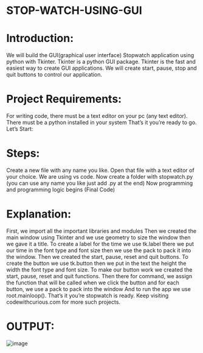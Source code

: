 # STOP-WATCH-USING-GUI

# Introduction:
We will build the GUI(graphical user interface) Stopwatch application using
python with Tkinter. Tkinter is a python GUI package. Tkinter is the fast and
easiest way to create GUI applications. We will create start, pause, stop and quit buttons to control our application.

# Project Requirements:
For writing code, there must be a text editor on your pc (any text editor).
There must be a python installed in your system
That’s it you’re ready to go.
Let’s Start:
# Steps:

 Create a new file with any name you like.
Open that file with a text editor of your choice. We are using vs code.
Now create a folder with stopwatch.py (you can use any name you like just add .py at the end)
Now programming and programming logic begins (Final Code)

#  Explanation:
First, we import all the important libraries and modules
Then we created the main window using Tkinter and we use geometry to size the window then we gave it a title.
To create a label for the time we use tk.label there we put our time in the font type and font size then we use the pack to pack it into the window.
Then we created the start, pause, reset and quit buttons. To create the button we use tk.button then we put in the text the height the width
the font type and font size.
To make our button work we created the start, pause, reset and quit functions.
Then there for command, we assign the function that will be called when
we click the button and for each button, we use a pack to pack into the window
And to run the app we use root.mainloop(). That’s it you’re stopwatch is ready. Keep visiting codewithcurious.com for more such projects.

# OUTPUT:
![image](https://github.com/user-attachments/assets/46b4a3ca-c689-42d5-9a0b-6cf14c8540fe)

